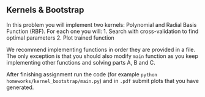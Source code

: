 ## Kernels & Bootstrap
In this problem you will implement two kernels: Polynomial and Radial Basis Function (RBF).
For each one you will:
    1. Search with cross-validation to find optimal parameters
    2. Plot trained function

We recommend implementing functions in order they are provided in a file.
The only exception is that you should also modify `main` function as you keep implementing other functions and solving parts A, B and C.

After finishing assignment run the code (for example `python homeworks/kernel_bootstrap/main.py`) and in `.pdf` submit plots that you have generated.